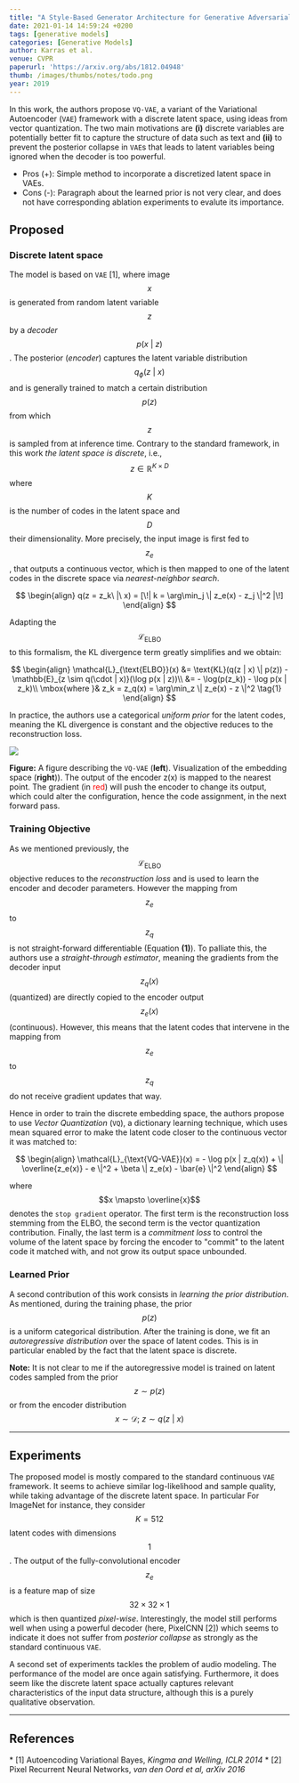```yaml
---
title: "A Style-Based Generator Architecture for Generative Adversarial Networks"
date: 2021-01-14 14:59:24 +0200
tags: [generative models]
categories: [Generative Models]
author: Karras et al.
venue: CVPR
paperurl: 'https://arxiv.org/abs/1812.04948'
thumb: /images/thumbs/notes/todo.png
year: 2019
---
```


<div class="summary">
  In this work, the authors propose <code>VQ-VAE</code>, a variant of the Variational Autoencoder (<code>VAE</code>) framework with a discrete latent space, using ideas from vector quantization. The two main motivations are <b>(i)</b> discrete variables are potentially better fit to capture the structure of data such as text and <b>(ii)</b> to prevent the posterior collapse in <code>VAE</code>s that leads to latent variables being ignored when the decoder is too powerful.

  <ul>
    <li><span class="pros">Pros (+):</span> Simple method to incorporate a discretized latent space in VAEs.</li>
    <li><span class="cons">Cons (-):</span> Paragraph about the learned prior is not very clear, and does not have corresponding ablation experiments to evalute its importance.</li>
  </ul>
</div>


<h2 class="section proposed"> Proposed </h2>

### Discrete latent space

The model is based on `VAE` <span class="citations">[1]</span>, where image $$x$$ is generated from random latent variable $$z$$ by a *decoder* $$p(x\ \vert\ z)$$. The posterior (*encoder*) captures the latent variable distribution $$q_{\phi}(z\ \vert\ x)$$ and is generally trained to match a certain distribution $$p(z)$$ from which $$z$$ is sampled from at inference time.
Contrary to the standard framework, in this work *the latent space is discrete*, i.e., $$z \in \mathbb{R}^{K \times D}$$ where $$K$$ is the number of codes in the latent space and $$D$$ their dimensionality. More precisely, the input image is first fed to $$z_e$$, that outputs a continuous vector, which is then mapped to one of the latent codes in the discrete space via *nearest-neighbor search*.

$$
\begin{align}
q(z = z_k\ |\ x) = [\!| k = \arg\min_j \| z_e(x) - z_j \|^2 |\!]
\end{align}
$$

Adapting the $$\mathcal{L}_{\text{ELBO}}$$ to this formalism, the KL divergence term greatly simplifies and we obtain:

$$
\begin{align}
\mathcal{L}_{\text{ELBO}}(x) &= \text{KL}(q(z | x) \| p(z)) - \mathbb{E}_{z \sim q(\cdot | x)}(\log p(x | z))\\
&= - \log(p(z_k)) -  \log p(x | z_k)\\
\mbox{where }& z_k = z_q(x) = \arg\min_z \| z_e(x) - z \|^2 \tag{1}
\end{align}
$$

In practice, the authors use a categorical *uniform prior* for the latent codes, meaning the KL divergence is constant and the objective reduces to the reconstruction loss.


<div class="figure">
<img src="{{ site.baseurl }}/images/posts/vqvae.png">
<p><b>Figure:</b>  A figure describing the <code>VQ-VAE</code> (<b>left</b>). Visualization of the embedding space (<b>right</b>)). The output of the encoder z(x) is mapped to the nearest point. The gradient (in <span style="color:red">red</span>) will push the
encoder to change its output, which could alter the configuration, hence the code assignment, in the next forward pass.</p>
</div>

### Training Objective
As we mentioned previously, the $$\mathcal{L}_{\text{ELBO}}$$ objective reduces to the *reconstruction loss* and is used to learn the encoder and decoder parameters.  However the mapping from $$z_e$$ to $$z_q$$ is not straight-forward differentiable (Equation **(1)**).
To palliate this, the authors use a *straight-through estimator*, meaning the gradients from the decoder input $$z_q(x)$$ (quantized) are directly copied to the encoder output $$z_e(x)$$ (continuous).
However, this means that the latent codes that intervene in the mapping from $$z_e$$ to $$z_q$$ do not receive gradient updates that way.

Hence in order to train the discrete embedding space, the authors propose to use *Vector Quantization* (`VQ`), a dictionary learning technique, which uses mean squared error to make the latent code closer to the continuous vector it was matched to:

$$
\begin{align}
\mathcal{L}_{\text{VQ-VAE}}(x) = -  \log p(x | z_q(x)) + \| \overline{z_e(x)} - e \|^2 + \beta  \| z_e(x) - \bar{e} \|^2
\end{align}
$$

where $$x \mapsto  \overline{x}$$ denotes the `stop gradient` operator. The first term is the reconstruction loss stemming from the ELBO, the second term is the vector quantization contribution. Finally, the last  term is a *commitment loss* to control  the volume of the latent space by forcing the encoder to "commit" to the latent code it matched with, and not grow its output space unbounded.

### Learned Prior
A second contribution of this work consists in *learning the prior distribution*. As mentioned, during the training phase, the prior $$p(z)$$ is a uniform categorical distribution. After the training is done, we fit an *autoregressive distribution* over the space of latent codes. This is in particular enabled by the fact that the latent space is discrete.

**Note:** It is not clear to me if the autoregressive model is trained on latent codes sampled from the prior $$z \sim p(z)$$ or from the encoder distribution $$x \sim \mathcal{D};\ z \sim q(z\ \vert\ x)$$

---

<h2 class="section experiments"> Experiments </h2>

The proposed model is mostly  compared to the standard continuous `VAE` framework. It seems to achieve similar log-likelihood and sample quality, while taking advantage of the discrete latent space. In particular
For ImageNet for instance, they consider $$K = 512$$ latent codes with dimensions $$1$$. The output of the fully-convolutional encoder $$z_e$$ is a feature map of size $$32 \times 32 \times 1$$ which is then quantized *pixel-wise*. Interestingly, the model still performs well when using a powerful decoder (here, PixelCNN <span class="citations">[2]</span>) which seems to indicate it does not suffer from *posterior collapse* as strongly as the standard continuous `VAE`.

A second set of experiments tackles the problem of audio modeling. The performance of the model are once again satisfying. Furthermore, it does seem like the discrete latent space actually captures relevant characteristics of the input data structure, although this is a purely qualitative observation.

---

<h2 class="section references"> References </h2>
* <span class="citations">[1]</span> Autoencoding Variational Bayes, <i>Kingma and Welling, ICLR 2014</i>
* <span class="citations">[2]</span> Pixel Recurrent Neural Networks, <i>van den Oord et al, arXiv 2016</i>
